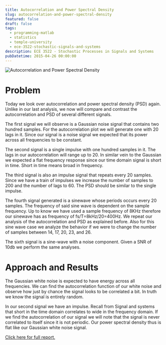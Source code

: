 ```yaml
---
title: Autocorrelation and Power Spectral Density
slug: autocorrelation-and-power-spectral-density
featured: false
draft: false
tags:
  - programming-matlab
  - statistics
  - temple-university
  - ece-3522-stochastic-signals-and-systems
description: ECE 3522 - Stochastic Processes in Signals and Systems
pubDatetime: 2015-04-26 00:00:00
---
```


![Autocorrelation and Power Spectral Density](@assets/images/3522_stochastic_systems/autocorrelation_and_power_spectral_density.png)

# Problem

Today we look over autocorrelation and power spectral density (PSD) again.
Unlike in our last analysis, we now will compare and contrast the
autocorrelation and PSD of several different signals.

The first signal we will observe is a Gaussian noise signal that contains two
hundred samples. For the autocorrelation plot we will generate one with 20 lags
in it. Since our signal is a noise signal we expected that its power across all
frequencies to be constant.

The second signal is a single impulse with one hundred samples in it. The lags
in our autocorrelation will range up to 20. In similar vein to the Gaussian we
expected a flat frequency response since our time domain signal is short in
time. Short in time means broad in frequency.

The third signal is also an impulse signal that repeats every 20 samples. Since
we have a train of impulses we increase the number of samples to 200 and the
number of lags to 60. The PSD should be similar to the single impulse.

The fourth signal generated is a sinewave whose periods occurs every 20
samples. The frequency of said sine wave is dependent on the sample frequency.
Up to know we have used a sample frequency of 8KHz therefore our sinewave has
as frequency of fs/T=8kHz/20=400Hz. We repeat our analysis of the
autocorrelation and PSD as explained before. Also for this sine wave case we
analyze the behavior if we were to change the number of samples between 14, 17,
20, 23, and 26.

The sixth signal is a sine-wave with a noise component. Given a SNR of 10db we
perform the same analyses.

# Approach and Results

The Gaussian white noise is expected to have energy across all frequencies. We
can find the autocorrelation function of our white noise and observe how just
by chance the signal looks to be correlated a bit. In truth we know the signal
is entirely random.

In our second signal we have an impulse. Recall from Signal and systems that
short in the time domain correlates to wide in the frequency domain. If we find
the autocorrelation of our signal we will note that the signal is never
correlated to itself since it is not periodic. Our power spectral density thus
is flat like our Gaussian white noise signal.

[Click here for full report.](/public/assets/files/20150426_trejo_devin_ca11.pdf)
